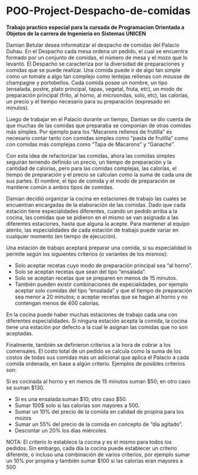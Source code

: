 # POO-Project-Despacho-de-comidas
**Trabajo practico especial para la cursada de Programacion Orientada a Objetos de la carrera de Ingenieria en Sistemas UNICEN**

Damian Betular desea informatizar el despacho de
comidas del Palacio Duhau. En el Despacho cada mesa
ordena un pedido, el cual se encuentra formado por un
conjunto de comidas, el número de mesa y el mozo que
lo levantó. El Despacho se caracteriza por la diversidad de
preparaciones y comidas que se puede realizar. Una
comida puede ir de algo tan simple como un tomate a
algo tan complejo como lentejas rellenas con mousse de
champagne y portobellos. Cada comida posee un
nombre, un tipo (ensalada, postre, plato principal, tapas,
vegetal, fruta, etc), un modo de preparación principal (frito, al horno, al microondas, solo,
etc), las calorías, un precio y el tiempo necesario para su preparación (expresado en
minutos).

Luego de trabajar en el Palacio durante un tiempo, Damian se
dio cuenta de que muchas de las comidas que preparaba se
componían de otras comidas más simples. Por ejemplo para los
“Macarons rellenos de frutilla” es necesario contar tanto con
comidas simples como “pasta de frutilla” como con comidas más
complejas como “Tapa de Macarons” y “Ganache”.

Con esta idea de refactorizar las comidas, ahora las comidas simples seguirán teniendo
definido un precio, un tiempo de preparación y la cantidad de calorías, pero para las
comidas complejas, las calorías, el tiempo de preparación y el precio se calculan como la
suma de cada una de sus partes. El nombre, el tipo de comida y el modo de preparación se
mantiene común a ambos tipos de comidas.

Damian decidió organizar la cocina en estaciones de trabajo las cuales se encuentran
encargadas de la elaboración de las comidas. Dado que cada estación tiene especialidades
diferentes, cuando un pedido arriba a la cocina, las comidas que se pidieron en el mismo se
van asignado a las diferentes estaciones, hasta que alguna la acepte. Para mantener al
equipo atento, las especialidades de cada estación de trabajo puede variar en cualquier
momento (en tiempo de ejecución).

Una estación de trabajo aceptará preparar una comida, si su especialidad lo permite según
los siguientes criterios (o variantes de los mismos):

- Solo aceptar recetas cuyo modo de preparación principal sea “al
horno”.
- Solo se aceptan recetas que sean del tipo “ensalada”.
- Solo se aceptan recetas que se preparen en menos de 15 minutos.
- También pueden existir combinaciones de especialidades, por
ejemplo aceptar solo comidas del tipo “ensalada” y que el tiempo de
preparación sea menor a 20 minutos; o aceptar recetas que se
hagan al horno y no contengan menos de 400 calorías.

En la cocina puede haber muchas estaciones de trabajo cada una con diferentes
especialidades. Si ninguna estación acepta la comida, la cocina tiene una estación por
defecto a la cual le asignan las comidas que no son aceptadas.

Finalmente, también se definieron criterios a la hora de cobrar a los comensales. El costo
total de un pedido se calcula como la suma de los costos de todas sus comidas más un
adicional que aplica el Palacio a cada comida ordenada, en base a algún criterio. Ejemplos
de posibles criterios son:

Si es cocinada al horno y en menos de 15 minutos
suman $50; en otro caso se suman $130.
- Si es una ensalada:suman $10; otro caso $50.
- Sumar 100$ solo si las calorías son mayores a 500.
- Sumar un 10% del precio de la comida en calidad de
propina para los mozos
- Sumar un 55% del precio de la comida en concepto de
“día agitado”.
- Descontar un 20% los días miércoles.

NOTA: El criterio lo establece la cocina y es el mismo para todos los pedidos. Sin embargo,
cada día la cocina puede establecer un criterio diferente, o incluso una combinación de
varios criterios, por ejemplo sumar un 10% por propina y también sumar $100 si las calorías
eran mayores a 500
